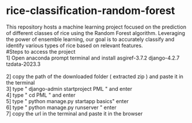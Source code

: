 # rice-classification-random-forest
This repository hosts a machine learning project focused on the prediction of different classes of rice using the Random Forest algorithm. Leveraging the power of ensemble learning, our goal is to accurately classify and identify various types of rice based on relevant features. 
</br>
#Steps to access the project </br>
1] Open anaconda prompt terminal and install asgiref-3.7.2 django-4.2.7 tzdata-2023.3</br>                                                                          
2] copy the path of the downloaded folder ( extracted zip ) and paste it in the terminal</br>
3] type " django-admin startproject PML " and enter</br>
4] type " cd PML " and enter</br>
5] type " python manage.py startapp basics" enter</br>
6] type " python manage.py runserver " enter</br>
7] copy the url in the terminal and paste it in the browser</br>
